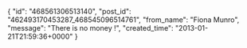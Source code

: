  {
   "id": "468561306513140",
   "post_id": "462493170453287_468545096514761",
   "from_name": "Fiona Munro",
   "message": "There is no money !",
   "created_time": "2013-01-21T21:59:36+0000"
 }
